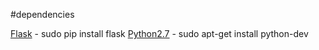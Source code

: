 #dependencies

[Flask](http://flask.pocoo.org/) - sudo pip install flask 
[Python2.7](https://www.python.org/downloads/) - sudo apt-get install python-dev


